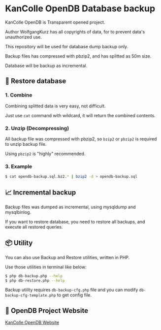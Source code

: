 # KanColle OpenDB Database backup

KanColle OpenDB is Transparent opened project.

Author WolfgangKurz has all copyrights of data, for to prevent data's unauthorized use.

This repository will be used for database dump backup only.

Backup files has compressed with pbzip2, and has splitted as 50m size.

Database will be backup as incremental.


## 📂 Restore database
### 1. Combine
Combining splitted data is very easy, not difficult.

Just use ```cat``` command with wildcard, it will return the combined contents.

### 2. Unzip (Decompressing)
All backup file was compressed with pbzip2, so ```bzip2``` or ```pbzip2``` is required to unzip backup file.

Using ```pbzip2``` is "highly" recommended.

### 3. Example
```bash
$ cat opendb-backup.sql.bz2.* | bzip2 -d > opendb-backup.sql
```

## 📈 Incremental backup
Backup files was dumped as incremental, using mysqldump and mysqlbinlog.

If you want to restore database, you need to restore all backups, and execute all restored queries.


## 📦 Utility
You can also use Backup and Restore utilities, written in PHP.

Use those utilities in terminal like below:
``` bash
$ php db-backup.php --help
$ php db-restore.php --help
```

Backup utility requires ```db-backup-cfg.php``` file and you can modify ```db-backup-cfg-template.php``` to get config file.


## 🔗 OpenDB Project Website
[KanColle OpenDB Website](http://swaytwig.com/opendb/)
